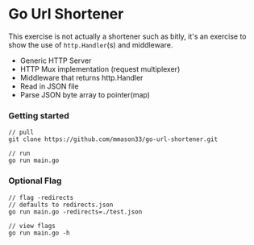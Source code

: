 # Go Url Shortener
This exercise is not actually a shortener such as bitly, it's an exercise to show the use of `http.Handler`(s) and middleware.

- Generic HTTP Server
- HTTP Mux implementation (request multiplexer)
- Middleware that returns http.Handler
- Read in JSON file
- Parse JSON byte array to pointer(map)

### Getting started

```
// pull
git clone https://github.com/mmason33/go-url-shortener.git

// run
go run main.go
```

### Optional Flag
```
// flag -redirects
// defaults to redirects.json
go run main.go -redirects=./test.json

// view flags
go run main.go -h

```